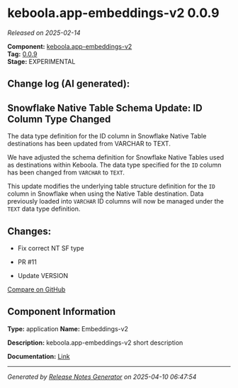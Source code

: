 #  keboola.app-embeddings-v2 0.0.9

_Released on 2025-02-14_

**Component:** [keboola.app-embeddings-v2](https://github.com/keboola/component-embeddings-v2)  
**Tag:** [0.0.9](https://github.com/keboola/component-embeddings-v2/releases/tag/0.0.9)  
**Stage:** EXPERIMENTAL


## Change log (AI generated):
## Snowflake Native Table Schema Update: ID Column Type Changed
The data type definition for the ID column in Snowflake Native Table destinations has been updated from VARCHAR to TEXT.

We have adjusted the schema definition for Snowflake Native Tables used as destinations within Keboola. The data type specified for the `ID` column has been changed from `VARCHAR` to `TEXT`.

This update modifies the underlying table structure definition for the `ID` column in Snowflake when using the Native Table destination. Data previously loaded into `VARCHAR` ID columns will now be managed under the `TEXT` data type definition.



## Changes:



- Fix correct NT SF type 




- PR #11 




- Update VERSION 





[Compare on GitHub](https://github.com/keboola/component-embeddings-v2/compare/0.0.8...0.0.9)



## Component Information
**Type:** application
**Name:** Embeddings-v2

**Description:** keboola.app-embeddings-v2 short description


**Documentation:** [Link](https://github.com/keboola/component-embeddings-v2/blob/master/README.md)



---
_Generated by [Release Notes Generator](https://github.com/keboola/release-notes-generator)
on 2025-04-10 06:47:54_